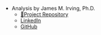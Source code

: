 - Analysis by James M. Irving, Ph.D.
    - [📁Project Repository](https://github.com/jirvingphd/amazon-reviews-nlp-analysis?tab=readme-ov-file#nlp-analysis-of-amazon-reviews--ai-recommendations)
    - [LinkedIn](https://www.linkedin.com/in/james-irving-phd)
    - [GitHub](https://github.com/jirvingphd)

